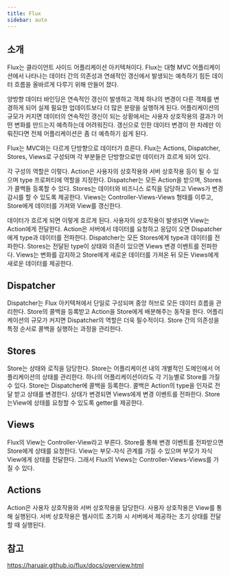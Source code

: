 ```yaml
---
title: Flux
sidebar: auto
---
```


## 소개
Flux는 클라이언트 사이드 어플리케이션 아키텍쳐이다. Flux는 대형 MVC 어플리케이션에서 나타나는 데이터 간의 의존성과 연쇄적인 갱신에서 발생되는 예측하기 힘든 데이터 흐름을 올바르게 다루기 위해 만들어 졌다.

양방향 데이터 바인딩은 연속적인 갱신이 발생하고 객체 하나의 변경이 다른 객체를 변경하게 되어 실제 필요한 업데이트보다 더 많은 분량을 실행하게 된다. 어플리케이션의 규모가 커지면 데이터의 연속적인 갱신이 되는 상황에서는 사용자 상호작용의 결과가 어떤 변화를 만드는지 예측하는데 어려워진다. 갱신으로 인한 데이터 변경이 한 차례만 이뤄진다면 전체 어플리케이션은 좀 더 예측하기 쉽게 된다.

Flux는 MVC와는 다르게 단방향으로 데이터가 흐른다. 
Flux는 Actions, Dispatcher, Stores, Views로 구성되며 각 부분들은 단방향으로만 데이터가 흐르게 되어 있다.

각 구성의 역할은 이렇다. Action은 사용자의 상호작용와 서버 상호작용 등이 될 수 있으며 type 프로퍼티에 역할을 지정한다. Dispatcher는 모든 Action을 받으며, Stores가 콜백들 등록할 수 있다. Stores는 데이터와 비즈니스 로직을 담당하고 Views가 변경감시를 할 수 있도록 제공한다. Views는 Controller-Views-Views 형태를 이루고, Store에게 데이터를 가져와 View를 갱신한다.

데이터가 흐르게 되면 이렇게 흐르게 된다. 사용자의 상호작용이 발생되면 View는 Action에게 전달한다. Action은 서버에서 데이터를 요청하고 응답이 오면 Dispatcher에게 type과 데이터를 전파한다. Dispatcher는 모든 Stores에게 type과 데이터를 전파한다. Stores는 전달된 type이 상태와 의존이 있으면 Views 변경 이벤트를 전파한다. Views는 변화를 감지하고 Store에게 새로운 데이터를 가져온 뒤 모든 Views에게 새로운 데이터를 제공한다.

## Dispatcher
Dispatcher는 Flux 아키텍쳐에서 단일로 구성되며 중앙 허브로 모든 데이터 흐름을 관리한다.
Store의 콜백을 등록받고 Action을 Store에게 배분해주는 동작을 한다.
어플리케이션의 규모가 커지면 Dispatcher의 역할은 더욱 필수적이다. Store 간의 의존성을 특정 순서로 콜백을 실행하는 과정을 관리한다.

## Stores
Store는 상태와 로직을 담당한다. Store는 어플리케이션 내의 개별적인 도메인에서 어플리케이션의 상태를 관리한다.
하나의 어플리케이션이라도 각 기능별로 Store를 가질 수 있다. Store는 Dispatcher에 콜백을 등록한다. 콜백은 Action의 type을 인자로 전달 받고 상태를 변경한다. 상태가 변경되면 Views에게 변경 이벤트를 전파한다. Store는View에 상태를 요청할 수 있도록 getter를 제공한다.

## Views
Flux의 View는 Controller-View라고 부른다. Store를 통해 변경 이벤트를 전파받으면 Store에게 상태를 요청한다. View는 부모-자식 관계를 가질 수 있으며 부모가 자식 View에게 상태를 전달한다. 그래서 Flux의 Views는 Controller-Views-Views를 가질 수 있다.

## Actions
Action은 사용자 상호작용와 서버 상호작용을 담당한다. 사용자 상호작용은 View를 통해 실행된다.
서버 상호작용은 웹사이트 초기화 시 서버에서 제공하는 초기 상태를 전달할 때 실행된다.

## 참고
https://haruair.github.io/flux/docs/overview.html
